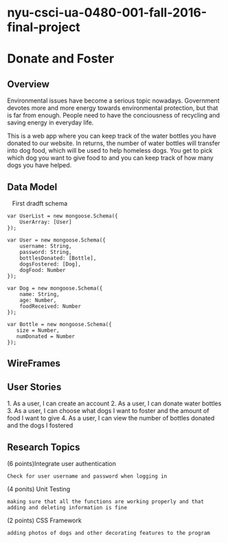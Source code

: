 # nyu-csci-ua-0480-001-fall-2016-final-project

<h1>Donate and Foster</h1>

<h2>Overview</h2>
Environmental issues have become a serious topic nowadays. Government devotes more and more energy towards environmental protection, but that is far from enough. People need to have the conciousness of recycling and saving energy in everyday life.
    
This is a web app where you can keep track of the water bottles you have donated to our website. In returns, the number of water bottles will transfer into dog food, which will be used to help homeless dogs. You get to pick which dog you want to give food to and you can keep track of how many dogs you have helped. 

<h2>Data Model</h2>
    First dradft schema 
    
    var UserList = new mongoose.Schema({
        UserArray: [User]
    });
    
    var User = new mongoose.Schema({
        username: String,
        password: String,
        bottlesDonated: [Bottle],
        dogsFostered: [Dog],
        dogFood: Number
    });
        
    var Dog = new mongoose.Schema({
        name: String,
        age: Number, 
        foodReceived: Number
    });
    
    var Bottle = new mongoose.Schema({
       size = Number, 
       numDonated = Number
    });
    

<h2>WireFrames</h2>

<h2>User Stories</h2> 
1. As a user, I can create an account
2. As a user, I can donate water bottles
3. As a user, I can choose what dogs I want to foster and the amount of food I want to give
4. As a user, I can view the number of bottles donated and the dogs I fostered

<h2>Research Topics</h2>
(6 points)Integrate user authentication

    Check for user username and password when logging in 

(4 ponits) Unit Testing

    making sure that all the functions are working properly and that adding and deleting information is fine
    
(2 points) CSS Framework
    
    adding photos of dogs and other decorating features to the program


